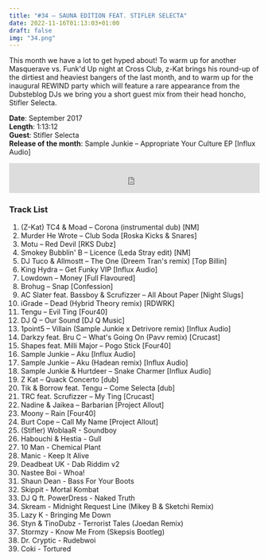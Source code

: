 ```yaml
---
title: "#34 – SAUNA EDITION FEAT. STIFLER SELECTA"
date: 2022-11-16T01:13:03+01:00
draft: false
img: "34.png"
---
```


This month we have a lot to get hyped about! To warm up for another Masquerave vs. Funk'd Up night at Cross Club, z-Kat brings his round-up of the dirtiest and heaviest bangers of the last month, and to warm up for the inaugural REWIND party which will feature a rare appearance from the Dubsteblog DJs we bring you a short guest mix from their head honcho, Stifler Selecta.​

**Date**: September 2017  
**Length**: 1:13:12  
**Guest**: Stifler Selecta  
**Release of the month**: Sample Junkie – Appropriate Your Culture EP [Influx Audio]

<div>
<iframe width="100%" height="60" src="https://www.mixcloud.com/widget/iframe/?hide_cover=1&mini=1&feed=%2Fzkat%2Fmasquerave-podcast-34-sauna-edition-feat-stifler-selecta%2F" frameborder="0" ></iframe>
</div>

### Track List

1. (Z-Kat) TC4 & Moad – Corona (instrumental dub) [NM]
2. Murder He Wrote – Club Soda [Roska Kicks & Snares]
3. Motu – Red Devil [RKS Dubz]
4. Smokey Bubblin' B – Licence (Leda Stray edit) [NM]
5. DJ Tuco & Allmostt – The One (Dreem Tran's remix) [Top Billin]
6. King Hydra – Get Funky VIP [Influx Audio]
7. Lowdown – Money [Full Flavoured]
8. Brohug – Snap [Confession]
9. AC Slater feat. Bassboy & Scrufizzer – All About Paper [Night Slugs]
10. iGrade – Dead (Hybrid Theory remix) [RDWRK]
11. Tengu – Evil Ting [Four40]
12. DJ Q – Our Sound [DJ Q Music]
13. 1point5 – Villain (Sample Junkie x Detrivore remix) [Influx Audio]
14. Darkzy feat. Bru C – What's Going On (Pavv remix) [Crucast]
15. Shapes feat. Milli Major – Pogo Stick [Four40]
16. Sample Junkie – Aku [Influx Audio]
17. Sample Junkie – Aku (Hadean remix) [Influx Audio]
18. Sample Junkie & Hurtdeer – Snake Charmer [Influx Audio]
19. Z Kat – Quack Concerto [dub]
20. Tik & Borrow feat. Tengu – Come Selecta [dub]
21. TRC feat. Scrufizzer – My Ting [Crucast]
22. Nadine & Jaikea – Barbarian [Project Allout]
23. Moony – Rain [Four40]
24. Burt Cope – Call My Name [Project Allout]
25. (Stifler) WoblaaR - Soundboy
26. Habouchi & Hestia - Gull
27. 10 Man - Chemical Plant
28. Manic - Keep It Alive
29. Deadbeat UK - Dab Riddim v2
30. Nastee Boi - Whoa!
31. Shaun Dean - Bass For Your Boots
32. Skippit - Mortal Kombat
33. DJ Q ft. PowerDress - Naked Truth
34. Skream - Midnight Request Line (Mikey B & Sketchi Remix)
35. Lazy K - Bringing Me Down
36. Styn & TinoDubz - Terrorist Tales (Joedan Remix)
37. Stormzy - Know Me From (Skepsis Bootleg)
38. Dr. Cryptic - Rudebwoi
39. Coki - Tortured
